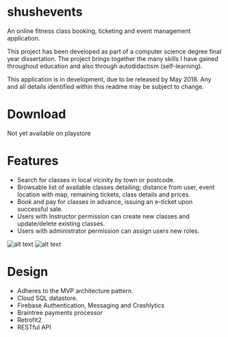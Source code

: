# shushevents

An online fitness class booking, ticketing and event management application.

This project has been developed as part of a computer science degree final year dissertation. The project brings together the many skills I have gained throughout education and also through autodidactism (self-learning).

This application is in development, due to be released by May 2018. Any and all details identified within this readme may be subject to change.

# Download
Not yet available on playstore

# Features
* Search for classes in local vicinity by town or postcode.
* Browsable list of available classes detailing; distance from user, event location with map, remaining tickets, class details and prices.
* Book and pay for classes in advance, issuing an e-ticket upon successful sale.
* Users with Instructor permission can create new classes and update/delete existing classes.
* Users with administrator permission can assign users new roles.

![alt text](http://www.jakebreen.co.uk/images/se_events.jpg) ![alt text](http://www.jakebreen.co.uk/images/se_tickets.jpg)


# Design
* Adheres to the MVP architecture pattern.
* Cloud SQL datastore.
* Firebase Authentication, Messaging and Crashlytics
* Braintree payments processor
* Retrofit2
* RESTful API

